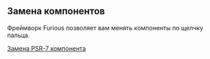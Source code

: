 ## Замена компонентов

Фреймворк Furious позволяет вам менять компоненты по щелчку пальца.

[Замена PSR-7 компонента](psr7.md)